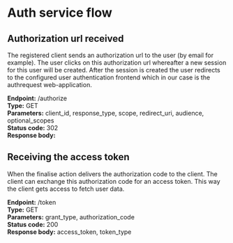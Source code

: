 # Auth service flow

## Authorization url received

The registered client sends an authorization url to the user (by email for example). The user clicks on this authorization url whereafter a new session for this user will be created. After the session is created the user redirects to the configured user authentication frontend which in our case is the authrequest web-application.

**Endpoint:** /authorize  
**Type:** GET  
**Parameters:** client_id, response_type, scope, redirect_uri, audience, optional_scopes  
**Status code:** 302  
**Response body:**  

## Receiving the access token

When the finalise action delivers the authorization code to the client. The client can exchange this authorization code for an access token. This way the client gets access to fetch user data.

**Endpoint:** /token  
**Type:** GET  
**Parameters:**  grant_type, authorization_code  
**Status code:** 200  
**Response body:**  access_token, token_type
